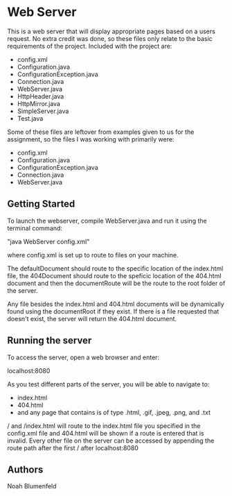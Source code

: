 # Web Server

This is a web server that will display appropriate pages based on a users request.
No extra credit was done, so these files only relate to the basic requirements of the project.
Included with the project are:

* config.xml
* Configuration.java
* ConfigurationException.java
* Connection.java
* WebServer.java
* HttpHeader.java
* HttpMirror.java
* SimpleServer.java
* Test.java

Some of these files are leftover from examples given to us for the assignment, so the files I was working with primarily were:

* config.xml
* Configuration.java
* ConfigurationException.java
* Connection.java
* WebServer.java


## Getting Started

To launch the webserver, compile WebServer.java and run it using the terminal command:

"java WebServer config.xml"

where config.xml is set up to route to files on your machine.

The defaultDocument should route to the specific location of the index.html file, the 404Document should route to the speficic location of the 404.html document and then the documentRoute will be the route to the root folder of the server.

Any file besides the index.html and 404.html documents will be dynamically found using the documentRoot if they exist. If there is a file requested that doesn't exist, the server will return the 404.html document.

## Running the server

To access the server, open a web browser and enter:

localhost:8080

As you test different parts of the server, you will be able to navigate to:

* index.html
* 404.html
* and any page that contains is of type .html, .gif, .jpeg, .png, and .txt


/ and /index.html will route to the index.html file you specified in the config.xml file and 404.html will be shown if a route is entered that is invalid. Every other file on the server can be accessed by appending the route path after the first / after localhost:8080



## Authors

Noah Blumenfeld 